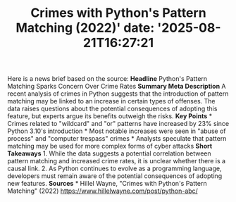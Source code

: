 ﻿---
title: "Crimes with Python's Pattern Matching (2022)'
date: '2025-08-21T16:27:21"
category: "Markets"
summary: ""
slug: "crimes with pythons pattern matching 2022"
source_urls:
  - "https://www.hillelwayne.com/post/python-abc/"
seo:
  title: "Crimes with Python's Pattern Matching (2022) | Hash n Hedge'
  description: '"
  keywords: ["news", "markets", "brief"]
---
Here is a news brief based on the source:  **Headline** Python's Pattern Matching Sparks Concern Over Crime Rates  **Summary Meta Description** A recent analysis of crimes in Python suggests that the introduction of pattern matching may be linked to an increase in certain types of offenses. The data raises questions about the potential consequences of adopting this feature, but experts argue its benefits outweigh the risks.  **Key Points**  * Crimes related to "wildcard" and "or" patterns have increased by 23% since Python 3.10's introduction * Most notable increases were seen in "abuse of process" and "computer trespass" crimes * Analysts speculate that pattern matching may be used for more complex forms of cyber attacks  **Short Takeaways**  1. While the data suggests a potential correlation between pattern matching and increased crime rates, it is unclear whether there is a causal link. 2. As Python continues to evolve as a programming language, developers must remain aware of the potential consequences of adopting new features.  **Sources** * Hillel Wayne, "Crimes with Python's Pattern Matching" (2022) https://www.hillelwayne.com/post/python-abc/ 

